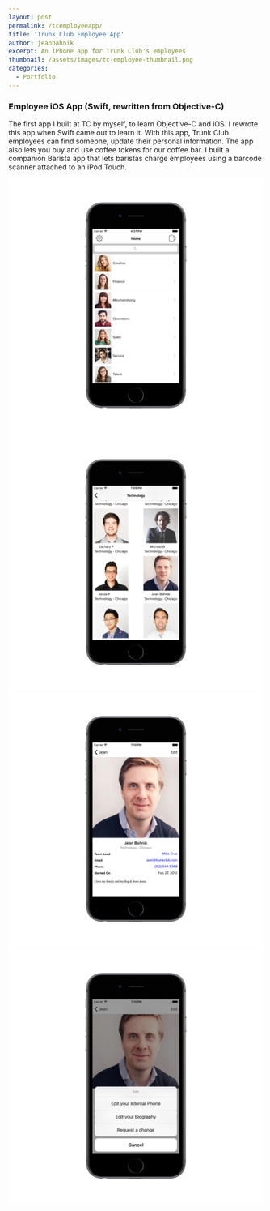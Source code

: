 ```yaml
---
layout: post
permalink: /tcemployeeapp/
title: 'Trunk Club Employee App'
author: jeanbahnik
excerpt: An iPhone app for Trunk Club's employees
thumbnail: /assets/images/tc-employee-thumbnail.png
categories:
  - Portfolio
---
```

<div class="spacer half"></div>

### Employee iOS App (Swift, rewritten from Objective-C)

The first app I built at TC by myself, to learn Objective-C and iOS. I rewrote this app when Swift came out to learn it. With this app, Trunk Club employees can find someone, update their personal information. The app also lets you buy and use coffee tokens for our coffee bar. I built a companion Barista app that lets baristas charge employees using a barcode scanner attached to an iPod Touch.

![Application screenshot][image2]
![Application screenshot][image4]
![Application screenshot][image3]
![Application screenshot][image1]

<!-- Images -->
<!-- 1600 x 1600 device 1300 high -->
[image1]: 			/assets/images/employee1.png
[image2]: 			/assets/images/employee2.png
[image3]: 			/assets/images/employee3.png
[image4]: 			/assets/images/employee4.png
